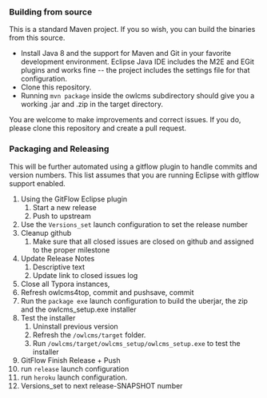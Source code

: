 ### Building from source

This is a standard Maven project.  If you so wish, you can build the binaries from this source.  

- Install Java 8 and the support for Maven and Git in your favorite development environment. Eclipse Java IDE includes the M2E and EGit plugins and works fine -- the project includes the settings file for that configuration.
- Clone this repository.
- Running ``mvn package`` inside the owlcms subdirectory should give you a working .jar and .zip in the target directory.

You are welcome to make improvements and correct issues.  If you do, please clone this repository and create a pull request.

### Packaging and Releasing

This will be further automated using a gitflow plugin to handle commits and version numbers. 
This list assumes that you are running Eclipse with gitflow support enabled.

1. Using the GitFlow Eclipse plugin
   1. Start a new release
   2. Push to upstream
2. Use the `Versions_set` launch configuration to set the release number
3. Cleanup github
   1. Make sure that all closed issues are closed on github and assigned to the proper milestone
4. Update Release Notes
   1. Descriptive text
   2. Update link to closed issues log
5. Close all Typora instances, 
6. Refresh owlcms4top, commit and pushsave, commit
7. Run the `package exe` launch configuration to build the uberjar, the zip and the owlcms_setup.exe installer
8. Test the installer
   1. Uninstall previous version
   2. Refresh the `/owlcms/target` folder.  
   3. Run `/owlcms/target/owlcms_setup/owlcms_setup.exe` to test the installer
9. GitFlow Finish Release  + Push
10. run `release` launch configuration
11. run `heroku` launch configuration.
12. Versions_set to next release-SNAPSHOT number